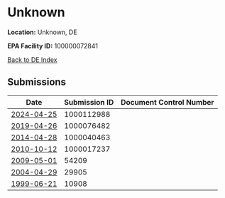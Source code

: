 # Unknown

**Location:** Unknown, DE

**EPA Facility ID:** 100000072841

[Back to DE Index](../../index.md)

## Submissions

| Date | Submission ID | Document Control Number |
|------|--------------|-------------------------|
| [2024-04-25](submissions/1000112988.md) | 1000112988 |  |
| [2019-04-26](submissions/1000076482.md) | 1000076482 |  |
| [2014-04-28](submissions/1000040463.md) | 1000040463 |  |
| [2010-10-12](submissions/1000017237.md) | 1000017237 |  |
| [2009-05-01](submissions/54209.md) | 54209 |  |
| [2004-04-29](submissions/29905.md) | 29905 |  |
| [1999-06-21](submissions/10908.md) | 10908 |  |
